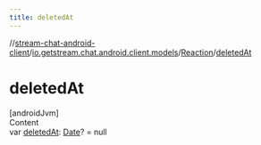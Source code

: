 ```yaml
---
title: deletedAt
---
```

//[stream-chat-android-client](../../../index.md)/[io.getstream.chat.android.client.models](../index.md)/[Reaction](index.md)/[deletedAt](deletedAt.md)



# deletedAt  
[androidJvm]  
Content  
var [deletedAt](deletedAt.md): [Date](https://developer.android.com/reference/kotlin/java/util/Date.html)? = null  



